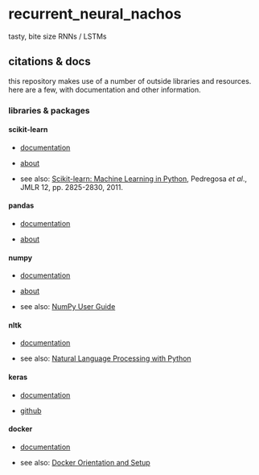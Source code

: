 # recurrent_neural_nachos

tasty, bite size RNNs / LSTMs

## citations & docs

this repository makes use of a number of outside libraries and resources. here are a few, with documentation and other information.

### libraries & packages

#### scikit-learn

* [documentation](https://scikit-learn.org/stable/documentation.html 'https://scikit-learn.org/stable/documentation.html')

* [about](https://scikit-learn.org/stable/ 'https://scikit-learn.org/stable/')

* see also: [Scikit-learn: Machine Learning in Python](http://jmlr.csail.mit.edu/papers/v12/pedregosa11a.html 'http://jmlr.csail.mit.edu/papers/v12/pedregosa11a.html'), Pedregosa *et al*., JMLR 12, pp. 2825-2830, 2011.

#### pandas

* [documentation](https://pandas.pydata.org/pandas-docs/stable/ 'https://pandas.pydata.org/pandas-docs/stable/')

* [about](https://pandas.pydata.org/ 'https://pandas.pydata.org/')

#### numpy

* [documentation](https://docs.scipy.org/doc/numpy/reference/index.html 'https://docs.scipy.org/doc/numpy/reference/index.html')

* [about](http://www.numpy.org/ 'http://www.numpy.org/')

* see also: [NumPy User Guide](https://docs.scipy.org/doc/numpy/user/index.html#user 'https://docs.scipy.org/doc/numpy/user/index.html#user')

#### nltk

* [documentation](https://www.nltk.org/ 'https://www.nltk.org/')

* see also: [Natural Language Processing with Python](http://www.nltk.org/book/ 'http://www.nltk.org/book/')

#### keras

* [documentation](https://keras.io/ 'https://keras.io/')

* [github](https://github.com/keras-team/keras 'https://github.com/keras-team/keras')

#### docker

* [documentation](https://docs.docker.com/ 'https://docs.docker.com/')

* see also: [Docker Orientation and Setup](https://docs.docker.com/get-started/ 'https://docs.docker.com/get-started/')
